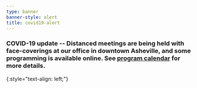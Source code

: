 ```yaml
---
type: banner
banner-style: alert
title: covid19-alert
---
```


### COVID-19 update -- Distanced meetings are being held with face-coverings at our office in downtown Asheville, and some programming is available online. See [program calendar](/calendar) for more details.
{:style="text-align: left;"}
